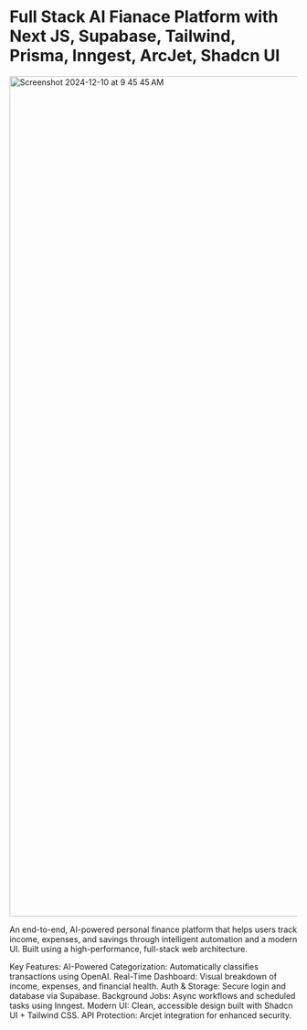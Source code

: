 # Full Stack AI Fianace Platform with Next JS, Supabase, Tailwind, Prisma, Inngest, ArcJet, Shadcn UI
<img width="1470" alt="Screenshot 2024-12-10 at 9 45 45 AM" src="https://github.com/user-attachments/assets/1bc50b85-b421-4122-8ba4-ae68b2b61432">

An end-to-end, AI-powered personal finance platform that helps users track income, expenses, and savings through intelligent automation and a modern UI. Built using a high-performance, full-stack web architecture.

 Key Features:
 AI-Powered Categorization: Automatically classifies transactions using OpenAI.
 Real-Time Dashboard: Visual breakdown of income, expenses, and financial health.
 Auth & Storage: Secure login and database via Supabase.
 Background Jobs: Async workflows and scheduled tasks using Inngest.
 Modern UI: Clean, accessible design built with Shadcn UI + Tailwind CSS.
 API Protection: Arcjet integration for enhanced security.
 


